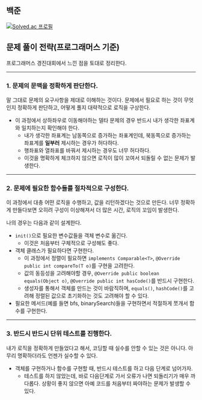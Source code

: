 ## 백준

[![Solved.ac 프로필](http://mazassumnida.wtf/api/v2/generate_badge?boj=hdcom37)](https://solved.ac/hdcom37)

## 문제 풀이 전략(프로그래머스 기준)

프로그래머스 경진대회에서 느낀 점을 토대로 정리한다.

---

### 1. 문제의 문맥을 정확하게 판단한다.

말 그대로 문제의 요구사항을 제대로 이해하는 것이다. 문제에서 필요로 하는 것이 무엇인지 정확하게 판단하고, 어떻게 풀지 대략적으로 로직을 구상한다.

- 이 과정에서 상하좌우로 이동해야하는 델타 문제의 경우 반드시 내가 생각한 좌표계와 일치하는지 확인해야 한다.
  - 내가 생각한 좌표계는 남동쪽으로 증가하는 좌표계인데, 북동쪽으로 증가하는 좌표계를 **일부러** 제시하는 경우가 허다하다.
  - 행좌표와 열좌표를 바꿔서 제시하는 경우도 너무 허다하다.
  - 이것을 명확하게 체크하지 않으면 로직이 많이 꼬여서 되돌릴 수 없는 문제가 발생한다.

---

### 2. 문제에 필요한 함수들를 절차적으로 구성한다.

이 과정에서 대충 어떤 로직을 수행하고, 값을 리턴하겠다는 것으로 만든다. 너무 정확하게 만들다보면 오히려 구성이 이상해져서 더 많은 시간, 로직의 꼬임이 발생한다.

나의 경우는 다음과 같이 설계한다.

- `init()`으로 필요한 변수값들을 객체 변수로 옮긴다.
  - 이것은 처음부터 구체적으로 구성해도 좋다.
- 객체 클래스가 필요하다면 구현한다.
  - 이 과정에서 정렬이 필요하면 `implements Comparable<T>`, `@Override public int compareTo(T o)`를 구현을 고려한다.
  - 값의 동등성을 고려해야할 경우, `@Override public boolean equals(Object o)`, `@Override public int hasCode()`를 반드시 구현한다.
  - 생성자를 통해서 객체를 만드는 것이 바람직하며, `equals()`, `hashCode()`를 고려해 정렬된 값으로 초기화하는 것도 고려해야 할 수 있다.
- 필요한 메서드(예를 들면 bfs, binarySearch)들을 구현하면서 적절하게 쪼개서 함수를 구현한다.

---

### 3. 반드시 반드시 단위 테스트를 진행한다.

내가 로직을 정확하게 만들었다고 해서, 코딩할 때 실수를 안할 수 있는 것은 아니다. 아무리 명확하더라도 언젠가 실수할 수 있다.

- 객체를 구현하거나 함수를 구현할 때, 반드시 테스트를 하고 다음 단계로 넘어가자.
  - 테스트를 하지 않았는데, 바로 다음단계로 가서 오류가 나면 되돌리기가 매우 까다롭다. 상황이 좋지 않으면 아예 코드를 처음부터 짜야하는 문제가 발생할 수 있다.
